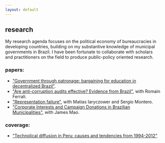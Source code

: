 ```yaml
---
layout: default
---
```


## research

My research agenda focuses on the political economy of bureaucracies in developing countries, building on my substantive knowledge of municipal governments in Brazil. I have been fortunate to collaborate with scholars and practitioners on the field to produce public-policy oriented research.

### papers:

- ["Government through patronage: bargaining for education in decentralized Brazil"](/files/papers/patronage_education.pdf).
- ["Are anti-corruption audits effective? Evidence from Brazil"](/files/papers/corrupt_audit.pdf), with Romain Ferrali.
- ["Representation failure"](/files/papers/representation_failure.pdf), with Matias Iaryczower and Sergio Montero.
- ["Corporate Interests and Campaign Donations in Brazilian Municipalities"](/files/papers/campaign_portfolio.pdf), with James Mao.

### coverage:

- ["Technolical diffusion in Peru: causes and tendencies from 1994-2012"](http://cies.org.pe/sites/default/files/files/articulos/economiaysociedad/mt5-innovacion_cenagro_2-7-15.pdf)